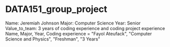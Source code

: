 # DATA151_group_project
Name: Jeremiah Johnson Major: Computer Science Year: Senior Value_to_team: 3 years of coding experience and coding project experience
Name, Major, Year, Coding experience = "Fayol Ateufack", "Computer Science and Physics", "Freshman", "3 Years"
